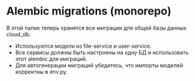# Alembic migrations (monorepo)

В этой папке теперь хранятся все миграции для общей базы данных cloud_db.

- Используются модели из file-service и user-service.
- Все сервисы должны быть настроены на одну БД и использовать этот alembic для миграций.
- Для автогенерации миграций убедитесь, что импорты моделей корректны в env.py.
